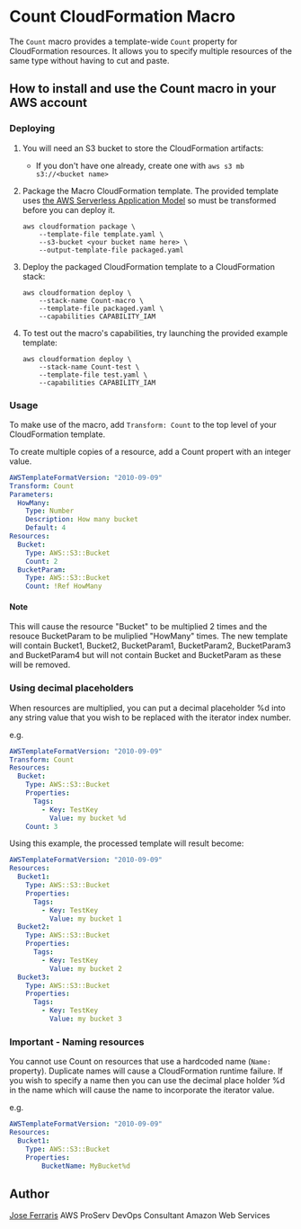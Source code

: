 # Count CloudFormation Macro

The `Count` macro provides a template-wide `Count` property for CloudFormation resources. It allows you to specify multiple resources of the same type without having to cut and paste.

## How to install and use the Count macro in your AWS account

### Deploying

1. You will need an S3 bucket to store the CloudFormation artifacts:
    * If you don't have one already, create one with `aws s3 mb s3://<bucket name>`

2. Package the Macro CloudFormation template. The provided template uses [the AWS Serverless Application Model](https://aws.amazon.com/about-aws/whats-new/2016/11/introducing-the-aws-serverless-application-model/) so must be transformed before you can deploy it.

    ```shell
    aws cloudformation package \
        --template-file template.yaml \
        --s3-bucket <your bucket name here> \
        --output-template-file packaged.yaml
    ```

3. Deploy the packaged CloudFormation template to a CloudFormation stack:

    ```shell
    aws cloudformation deploy \
        --stack-name Count-macro \
        --template-file packaged.yaml \
        --capabilities CAPABILITY_IAM
    ```

4. To test out the macro's capabilities, try launching the provided example template:

    ```shell
    aws cloudformation deploy \
        --stack-name Count-test \
        --template-file test.yaml \
        --capabilities CAPABILITY_IAM
    ```

### Usage

To make use of the macro, add `Transform: Count` to the top level of your CloudFormation template.

To create multiple copies of a resource, add a Count propert with an integer value.

```yaml
AWSTemplateFormatVersion: "2010-09-09"
Transform: Count
Parameters:
  HowMany:
    Type: Number
    Description: How many bucket
    Default: 4
Resources:
  Bucket:
    Type: AWS::S3::Bucket
    Count: 2
  BucketParam:
    Type: AWS::S3::Bucket
    Count: !Ref HowMany
```
#### Note
This will cause the resource "Bucket" to be multiplied 2 times and the resouce BucketParam to be muliplied "HowMany" times. The new template will contain Bucket1, Bucket2, BucketParam1, BucketParam2, BucketParam3 and BucketParam4 but will not contain Bucket and BucketParam as these will be removed.

### Using decimal placeholders
When resources are multiplied, you can put a decimal placeholder %d into any string value that you wish to be replaced with the iterator index number.

e.g. 
```yaml
AWSTemplateFormatVersion: "2010-09-09"
Transform: Count
Resources:
  Bucket:
    Type: AWS::S3::Bucket
    Properties:
      Tags:
        - Key: TestKey
          Value: my bucket %d
    Count: 3
```

Using this example, the processed template will result become:
```yaml
AWSTemplateFormatVersion: "2010-09-09"
Resources:
  Bucket1:
    Type: AWS::S3::Bucket
    Properties:
      Tags:
        - Key: TestKey
          Value: my bucket 1
  Bucket2:
    Type: AWS::S3::Bucket
    Properties:
      Tags:
        - Key: TestKey
          Value: my bucket 2
  Bucket3:
    Type: AWS::S3::Bucket
    Properties:
      Tags:
        - Key: TestKey
          Value: my bucket 3
```

### Important - Naming resources

You cannot use Count on resources that use a hardcoded name (`Name:` property). Duplicate names will cause a CloudFormation runtime failure.
If you wish to specify a name then you can use the decimal place holder %d in the name which will cause the name to incorporate the iterator value.

e.g. 
```yaml
AWSTemplateFormatVersion: "2010-09-09"
Resources:
  Bucket1:
    Type: AWS::S3::Bucket
    Properties:
        BucketName: MyBucket%d
```

## Author

[Jose Ferraris](https://github.com/j0lly)
AWS ProServ DevOps Consultant
Amazon Web Services
